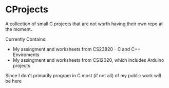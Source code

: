 # CProjects
A collection of small C projects that are not worth having their own repo at the moment.

Currently Contains:
* My assingment and worksheets from CS23820 - C and C++ Enviroments
* My assingment and worksheets from CS12020, which includes Arduino projects

Since I don't primarily program in C most (if not all) of my public work will be here
